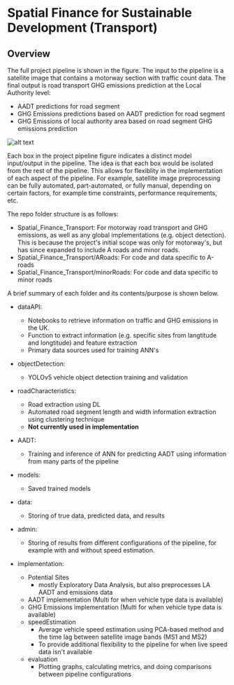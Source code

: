# Spatial Finance for Sustainable Development (Transport)
## Overview

The full project pipeline is shown in the figure. The input to the pipeline is a satellite image that contains a motorway section with traffic count data. The final output is road transport GHG emissions prediction at the Local Authority level:
- AADT predictions for road segment
- GHG Emissions predictions based on AADT prediction for road segment
- GHG Emissions of local authority area based on road segment GHG emissions prediction

![alt text](https://github.com/horsada/Spatial_Finance_Transport/blob/main/images/FYP_Project_Plan.svg)

Each box in the project pipeline figure indicates a distinct model input/output in the pipeline. The idea is that each box would be isolated
from the rest of the pipeline. This allows for flexiblity in the implementation of each aspect of the pipeline. For example, satellite image preprocessing can
be fully automated, part-automated, or fully manual, depending on certain factors, for example time constraints, performance requirements, etc.

The repo folder structure is as follows:
- Spatial_Finance_Transport: For motorway road transport and GHG emissions, as well as any global implementations (e.g. object detection). This is because the project's initial scope was only for motorway's, but has since expanded to include A roads and minor roads. 
- Spatial_Finance_Transport/ARoads: For code and data specific to A-roads
- Spatial_Finance_Transport/minorRoads: For code and data specific to minor roads

A brief summary of each folder and its contents/purpose is shown below.
- dataAPI:
    - Notebooks to retrieve information on traffic and GHG emissions in the UK.
    - Function to extract information (e.g. specific sites from langtitude and longtitude) and feature extraction
    - Primary data sources used for training ANN's

- objectDetection:
    - YOLOv5 vehicle object detection training and validation

- roadCharacteristics:
    - Road extraction using DL
    - Automated road segment length and width information extraction using clustering technique
    - **Not currently used in implementation**

- AADT:
    - Training and inference of ANN for predicting AADT using information from many parts of the pipeline
    
- models:
    - Saved trained models

- data:
    - Storing of true data, predicted data, and results

- admin:
    - Storing of results from different configurations of the pipeline, for example with and without speed estimation. 

- implementation:
    - Potential Sites
        - mostly Exploratory Data Analysis, but also preprocesses LA AADT and emissions data 
    - AADT implementation (Multi for when vehicle type data is available)
    - GHG Emissions implementation (Multi for when vehicle type data is available)
    - speedEstimation
        - Average vehicle speed estimation using PCA-based method and the time lag between satellite image bands (MS1 and MS2)
        - To provide additional flexibility to the pipeline for when live speed data isn't available
    - evaluation
        - Plotting graphs, calculating metrics, and doing comparisons between pipeline configurations  
